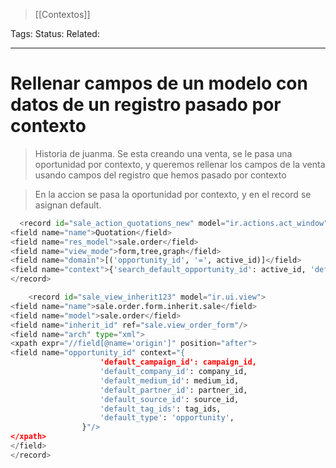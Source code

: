 > [[Contextos]]

Tags: 
Status: 
Related: 

___

# Rellenar campos de un modelo con datos de un registro pasado por contexto

> Historia de juanma. Se esta creando una venta, se le pasa una oportunidad por contexto, y queremos rellenar los campos de la venta usando campos del registro que hemos pasado por contexto


> En la accion se pasa la oportunidad por contexto, y en el record se asignan default.
```python
  <record id="sale_action_quotations_new" model="ir.actions.act_window">  
<field name="name">Quotation</field>  
<field name="res_model">sale.order</field>  
<field name="view_mode">form,tree,graph</field>  
<field name="domain">[('opportunity_id', '=', active_id)]</field>  
<field name="context">{'search_default_opportunity_id': active_id, 'default_opportunity_id': active_id}</field>  
</record>

    <record id="sale_view_inherit123" model="ir.ui.view">  
<field name="name">sale.order.form.inherit.sale</field>  
<field name="model">sale.order</field>  
<field name="inherit_id" ref="sale.view_order_form"/>  
<field name="arch" type="xml">  
<xpath expr="//field[@name='origin']" position="after">  
<field name="opportunity_id" context="{  
                    'default_campaign_id': campaign_id,  
                    'default_company_id': company_id,  
                    'default_medium_id': medium_id,  
                    'default_partner_id': partner_id,  
                    'default_source_id': source_id,  
                    'default_tag_ids': tag_ids,  
                    'default_type': 'opportunity',  
                }"/>  
</xpath>  
</field>  
</record>
```